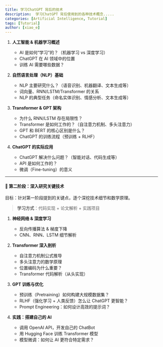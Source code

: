 ```yaml
---
title: 学习ChatGPT 背后的技术
description:  学习ChatGPT 背后使用到的各种技术概念.....
categories: [Artificial Intelligence, Tutorial]
tags: [Tutorial]
author: [xiao_e]
---
```


1. **人工智能 & 机器学习概述**
   - AI 是如何“学习”的？（机器学习 vs 深度学习）
   - ChatGPT 在 AI 领域中的位置
   - 训练 AI 需要哪些数据？
  
2. **自然语言处理（NLP）基础**
   - NLP 主要研究什么？（语音识别、机器翻译、文本生成等）
   - 词向量、RNN/LSTM/Transformer 的关系
   - NLP 的典型任务（命名实体识别、情感分析、文本生成等）

3. **Transformer & GPT 架构**
   - 为什么 RNN/LSTM 存在局限性？
   - Transformer 是如何工作的？（自注意力机制、多头注意力）
   - GPT 和 BERT 的核心区别是什么？
   - ChatGPT 的训练流程（预训练 + RLHF）

4. **ChatGPT 的实际应用**
   - ChatGPT 解决什么问题？（智能对话、代码生成等）
   - API 是如何工作的？
   - 微调（Fine-tuning）的意义

---

#### **📌 第二阶段：深入研究关键技术**
目标：针对第一阶段提到的关键点，逐个深挖技术细节和数学原理。  
> **学习方式**：代码实现 + 论文解析 + 实践项目

1. **神经网络 & 深度学习**
   - 反向传播算法 & 梯度下降
   - CNN、RNN、LSTM 细节解析

2. **Transformer 深入剖析**
   - 自注意力机制公式推导
   - 多头注意力的数学原理
   - 位置编码为什么重要？
   - Transformer 代码解析（从头实现）

3. **GPT 训练与优化**
   - 预训练（Pretraining）如何构建大规模数据集？
   - RLHF（强化学习 + 人类反馈）怎么让 ChatGPT 更智能？
   - Prompt Engineering：如何设计高效的提示词？

4. **实践：搭建自己的 AI**
   - 调用 OpenAI API，开发自己的 ChatBot
   - 用 Hugging Face 训练 Transformer 模型
   - 模型微调：如何让 AI 更符合特定需求？
